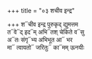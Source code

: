 +++
title = "०३ शचीव इन्द्र"

+++
श᳓चीव इन्द्र पुरुकृद् द्युमत्तम  
त᳓वे᳓द् इद᳓म् अभि᳓तश् चेकिते व᳓सु  
अ᳓तः संगृ᳓भ्य अभिभूत आ᳓ भर  
मा᳓ त्वायतो᳓ जरितुः᳓ का᳓मम् ऊनयीः